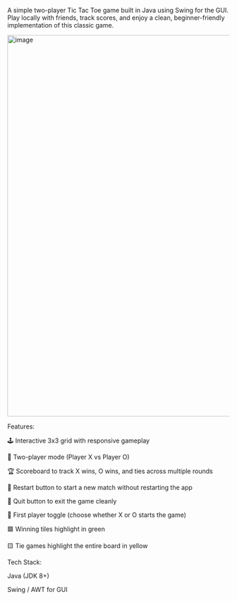 A simple two-player Tic Tac Toe game built in Java using Swing for the GUI. Play locally with friends, track scores, and enjoy a clean, beginner-friendly implementation of this classic game.

<img width="1476" height="863" alt="image" src="https://github.com/user-attachments/assets/3358c611-e527-49b7-a7f2-2ceb0dd2c41d" />


Features:

🕹️ Interactive 3x3 grid with responsive gameplay

👥 Two-player mode (Player X vs Player O)

🏆 Scoreboard to track X wins, O wins, and ties across multiple rounds

🔄 Restart button to start a new match without restarting the app

🚪 Quit button to exit the game cleanly

🎲 First player toggle (choose whether X or O starts the game)

🟩 Winning tiles highlight in green

🟨 Tie games highlight the entire board in yellow

Tech Stack:

Java (JDK 8+)

Swing / AWT for GUI
